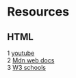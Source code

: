 # Resources 
## HTML

1   [youtube](https://www.youtube.com/watch?v=qz0aGYrrlhU&t=49s)</br>
2   [Mdn web docs](https://developer.mozilla.org/en-US/docs/Web/HTML)<br>
3   [W3 schools](https://www.w3schools.com/html/html_intro.asp)